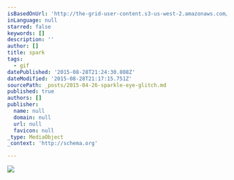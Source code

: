 ```yaml
---
isBasedOnUrl: 'http://the-grid-user-content.s3-us-west-2.amazonaws.com/8bf904d4-7a8f-4274-9301-eb76c398a28f.gif'
inLanguage: null
starred: false
keywords: []
description: ''
author: []
title: spark
tags:
  - gif
datePublished: '2015-08-28T21:24:30.808Z'
dateModified: '2015-08-28T21:17:15.751Z'
sourcePath: _posts/2015-04-26-sparkle-eye-glitch.md
published: true
authors: []
publisher:
  name: null
  domain: null
  url: null
  favicon: null
_type: MediaObject
_context: 'http://schema.org'

---
```

![](http://the-grid-user-content.s3-us-west-2.amazonaws.com/8bf904d4-7a8f-4274-9301-eb76c398a28f.gif)